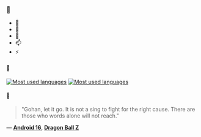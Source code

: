 ### 👋

- 🔭
- 🌱
- 💬
- 📫
- ⚡

#### 🧏

[![Most used languages](https://github-readme-stats-aynah.vercel.app/api/top-langs/?username=aynh&theme=solarized-dark&langs_count=6&layout=compact&hide_title=true)](https://github.com/anuraghazra/github-readme-stats#gh-dark-mode-only)
[![Most used languages](https://github-readme-stats-aynah.vercel.app/api/top-langs/?username=aynh&theme=solarized-light&langs_count=6&layout=compact&hide_title=true)](https://github.com/anuraghazra/github-readme-stats#gh-light-mode-only)

#### 💬

> "Gohan, let it go. It is not a sing to fight for the right cause. There are those who words alone will not reach."

&mdash; [**Android 16**](https://myanimelist.net/character.php?q=Android%2016&cat=character), [**Dragon Ball Z**](https://myanimelist.net/search/all?q=Dragon%20Ball%20Z&cat=all)
